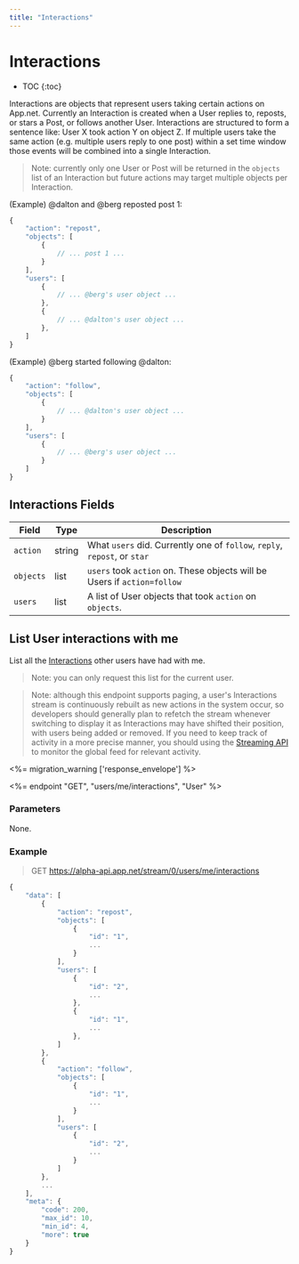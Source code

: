 ```yaml
---
title: "Interactions"
---
```


# Interactions

* TOC
{:toc}

Interactions are objects that represent users taking certain actions on App.net. Currently an Interaction is created when a User replies to, reposts, or stars a Post, or follows another User. Interactions are structured to form a sentence like: User X took action Y on object Z. If multiple users take the same action (e.g. multiple users reply to one post) within a set time window those events will be combined into a single Interaction. 

> Note: currently only one User or Post will be returned in the ```objects``` list of an Interaction but future actions may target multiple objects per Interaction.

(Example) @dalton and @berg reposted post 1:

~~~ js
{
    "action": "repost",
    "objects": [
        {
            // ... post 1 ...
        }
    ],
    "users": [
        {
            // ... @berg's user object ...
        },
        {
            // ... @dalton's user object ...
        },
    ]
}
~~~

(Example) @berg started following @dalton:

~~~ js
{
    "action": "follow",
    "objects": [
        {
            // ... @dalton's user object ...
        }
    ],
    "users": [
        {
            // ... @berg's user object ...
        }
    ]
}
~~~

## Interactions Fields

<table>
    <thead>
        <tr>
            <th>Field</th>
            <th>Type</th>
            <th>Description</th>
        </tr>
    </thead>
    <tbody>
        <tr>
            <td><code>action</code></td>
            <td>string</td>
            <td>What <code>users</code> did. Currently one of <code>follow</code>, <code>reply</code>, <code>repost</code>, or <code>star</code></td>
        </tr>
        <tr>
            <td><code>objects</code></td>
            <td>list</td>
            <td><code>users</code> took <code>action</code> on. These objects will be Users if <code>action=follow</code></td>
        </tr>
        <tr>
            <td><code>users</code></td>
            <td>list</td>
            <td>A list of User objects that took <code>action</code> on <code>objects</code>.</td>
        </tr>
    </tbody>
</table>

## List User interactions with me

List all the [Interactions](/docs/resources/interaction/) other users have had with me. 

> Note: you can only request this list for the current user.

<!-- blockquote break -->
> Note: although this endpoint supports paging, a user's Interactions stream is continuously rebuilt as new actions in the system occur, so developers should generally plan to refetch the stream whenever switching to display it as Interactions may have shifted their position, with users being added or removed. If you need to keep track of activity in a more precise manner, you should using the [Streaming API](/docs/resources/stream/) to monitor the global feed for relevant activity.

<%= migration_warning ['response_envelope'] %>

<%= endpoint "GET", "users/me/interactions", "User" %>

### Parameters

None.

### Example

> GET https://alpha-api.app.net/stream/0/users/me/interactions

~~~ js
{
    "data": [
        {
            "action": "repost",
            "objects": [
                {
                    "id": "1",
                    ...
                }
            ],
            "users": [
                {
                    "id": "2",
                    ...
                },
                {
                    "id": "1",
                    ...
                },
            ]
        },
        {
            "action": "follow",
            "objects": [
                {
                    "id": "1",
                    ...
                }
            ],
            "users": [
                {
                    "id": "2",
                    ...
                }
            ]
        },
        ...
    ],
    "meta": {
        "code": 200,
        "max_id": 10,
        "min_id": 4,
        "more": true
    }
}
~~~